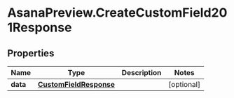 # AsanaPreview.CreateCustomField201Response

## Properties

Name | Type | Description | Notes
------------ | ------------- | ------------- | -------------
**data** | [**CustomFieldResponse**](CustomFieldResponse.md) |  | [optional] 



